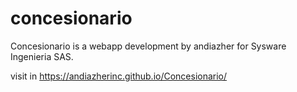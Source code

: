 # concesionario
Concesionario is a webapp development by andiazher for Sysware Ingenieria SAS.


visit in https://andiazherinc.github.io/Concesionario/
